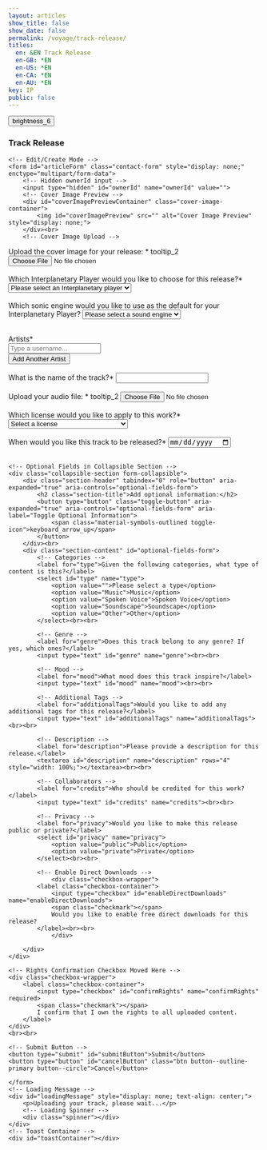 ```yaml
---
layout: articles
show_title: false
show_date: false
permalink: /voyage/track-release/
titles:
  en: &EN Track Release
  en-GB: *EN
  en-US: *EN
  en-CA: *EN
  en-AU: *EN
key: IP
public: false
---
```


<!-- Updated track-release.html -->

<div class="web-container">
    <div class="button-container">
        <div class="back-button-container">
            <a href="/voyage" title="Back to Voyage">
                <button id="backButton" class="btn button--outline-primary button--circle">
                    <span class="material-symbols-outlined">brightness_6</span>
                </button>
            </a>
        </div>
        <div class="edit-button-container">
            <button id="editButton" class="btn button--outline-primary button--circle" title="Edit Track Release" style="display: none;">
                <span class="material-symbols-outlined">edit</span>
            </button>
        </div>
    </div>
    <h3 id="formTitle">Track Release</h3>
    <!-- View Mode -->
    <div id="trackReleaseView" style="display: none;">
        <div id="playerContainer"></div>
        <!-- Details will be populated here in view mode -->
        <div id="coverImageView" class="cover-image-container">
            <img id="coverImageDisplay" src="" alt="Cover Image" style="max-width: 100%; height: auto;" />
        </div>
        <p id="viewTrackName"></p>
        <p id="viewArtists"></p>
        <p id="viewLicence"></p>
        <p id="viewDescription"></p>
        <!-- Additional details can be added here -->
        <p id="viewType"></p>
        <p id="viewGenre"></p>
        <p id="viewMood"></p>
        <p id="viewAdditionalTags"></p>
        <p id="viewCredits"></p>
        <p id="viewPrivacy"></p>
        <p id="viewReleaseDate"></p>
        <p id="viewEnableDirectDownloads"></p>
        <br>        
        <!-- Interplanetary Player Details -->
        <!-- Interplanetary Player (View Mode: Only Name) -->
        <p id="viewPlayerName"><strong>Interplanetary Player Name:</strong> </p>
        <!-- Sound Engine (View Mode: Only Name) -->
        <p id="viewSoundEngineName"><strong>Sound Engine Name:</strong> </p>    </div>
  
    <!-- Edit/Create Mode -->
    <form id="articleForm" class="contact-form" style="display: none;" enctype="multipart/form-data">
        <!-- Hidden ownerId input -->
        <input type="hidden" id="ownerId" name="ownerId" value="">
        <!-- Cover Image Preview -->
        <div id="coverImagePreviewContainer" class="cover-image-container">
            <img id="coverImagePreview" src="" alt="Cover Image Preview" style="display: none;">
        </div><br>
        <!-- Cover Image Upload -->
<label for="uploadCoverImage">
    Upload the cover image for your release: <span class="required" id="coverImageRequired">*</span>
    <span class="tooltip" aria-label="Cover Image Info" tabindex="0" 
          data-tooltip="Best Size: 800x800 pixels, Max: 2MB, JPG or PNG">
        <span class="material-symbols-outlined">tooltip_2</span>
    </span>
</label>
        <input type="file" id="uploadCoverImage" name="coverImage" accept=".jpg, .jpeg, .png"><br><br>
        <!-- Interplanetary Player Selection -->
        <label for="playerId">Which Interplanetary Player would you like to choose for this release?*</label>
        <select id="playerId" name="playerId" required>
            <option value="">Please select an Interplanetary player</option>
        </select><br><br>
        <div id="interplanetaryPlayerView"></div>
        <!-- Sound Engine Selection -->
        <label for="soundEngineId">Which sonic engine would you like to use as the default for your Interplanetary Player?</label>
        <select id="soundEngineId" name="soundEngineId">
            <option value="">Please select a sound engine</option>
        </select><br><br>
        <ul class="soundEngine-list" id="sound-engines-list"></ul>
        <!-- Artists -->
        <label>Artists*</label>
        <div id="artistsContainer">
            <!-- Each artist will be added here -->
            <div class="artistEntry">
                <div class="input-wrapper">
                    <input type="text" class="user-search-input" name="artistUsernames[]" placeholder="Type a username..." autocomplete="off" required>
                    <input type="hidden" class="artistUserId" name="artistUserIds[]" value="">
                    <div class="dropdown"></div>
                </div>
                <!-- Remove button removed from the first artistEntry -->
            </div>
            <button type="button" id="addArtistButton" class="btn button--outline-primary button--small">Add Another Artist</button>
            <br><br>
        </div>
        <!-- Track Name -->
        <label for="trackName">What is the name of the track?*</label>
        <input type="text" id="trackName" name="trackName" required><br><br>
        <!-- Audio File Upload -->
        <label for="uploadAudio">
            Upload your audio file: <span class="required" id="audioFileRequired">*</span>
            <span class="tooltip" aria-label="Audio File Info" tabindex="0" 
                data-tooltip="Accepted formats: WAV, AIFF. If using MP3, up to 256kbps. Max file size: 200MB">
                <span class="material-symbols-outlined">tooltip_2</span>
            </span>
        </label>        
        <input type="file" id="uploadAudio" name="audioFile" accept=".wav, .aif, .aiff, .mp3"><br><br>
        <!-- License Selection -->
        <label for="licence">Which license would you like to apply to this work?*</label>
        <select id="licence" name="licence" required>
            <option value="">Select a license</option>
            <option value="NIBBLE-1.0">Regenerative Music Copy Nibble 1.0</option>
            <option value="CC-BY-SA-4.0">CC BY-SA 4.0</option>
        </select><br><br>
        <!-- Release Date -->
        <label for="releaseDate">When would you like this track to be released?*</label>
        <input type="date" id="releaseDate" name="releaseDate" required><br><br>

    <!-- Optional Fields in Collapsible Section -->
    <div class="collapsible-section form-collapsible">
        <div class="section-header" tabindex="0" role="button" aria-expanded="true" aria-controls="optional-fields-form">
            <h2 class="section-title">Add optional information:</h2>
            <button type="button" class="toggle-button" aria-expanded="true" aria-controls="optional-fields-form" aria-label="Toggle Optional Information">
                <span class="material-symbols-outlined toggle-icon">keyboard_arrow_up</span>
            </button>
        </div><br>
        <div class="section-content" id="optional-fields-form">
            <!-- Categories -->
            <label for="type">Given the following categories, what type of content is this?</label>
            <select id="type" name="type">
                <option value="">Please select a type</option>
                <option value="Music">Music</option>
                <option value="Spoken Voice">Spoken Voice</option>
                <option value="Soundscape">Soundscape</option>
                <option value="Other">Other</option>
            </select><br><br>

            <!-- Genre -->
            <label for="genre">Does this track belong to any genre? If yes, which ones?</label>
            <input type="text" id="genre" name="genre"><br><br>

            <!-- Mood -->
            <label for="mood">What mood does this track inspire?</label>
            <input type="text" id="mood" name="mood"><br><br>

            <!-- Additional Tags -->
            <label for="additionalTags">Would you like to add any additional tags for this release?</label>
            <input type="text" id="additionalTags" name="additionalTags"><br><br>

            <!-- Description -->
            <label for="description">Please provide a description for this release.</label>
            <textarea id="description" name="description" rows="4" style="width: 100%;"></textarea><br><br>

            <!-- Collaborators -->
            <label for="credits">Who should be credited for this work?</label>
            <input type="text" id="credits" name="credits"><br><br>

            <!-- Privacy -->
            <label for="privacy">Would you like to make this release public or private?</label>
            <select id="privacy" name="privacy">
                <option value="public">Public</option>
                <option value="private">Private</option>
            </select><br><br>

            <!-- Enable Direct Downloads -->
                <div class="checkbox-wrapper">
            <label class="checkbox-container">
                <input type="checkbox" id="enableDirectDownloads" name="enableDirectDownloads">
                <span class="checkmark"></span>
                Would you like to enable free direct downloads for this release?
            </label><br><br>
                </div>

        </div>
    </div>

    <!-- Rights Confirmation Checkbox Moved Here -->
    <div class="checkbox-wrapper">
        <label class="checkbox-container">
            <input type="checkbox" id="confirmRights" name="confirmRights" required>
            <span class="checkmark"></span>
            I confirm that I own the rights to all uploaded content.
        </label>
    </div>
    <br><br>

    <!-- Submit Button -->
    <button type="submit" id="submitButton">Submit</button>
    <button type="button" id="cancelButton" class="btn button--outline-primary button--circle">Cancel</button>

    </form>
    <!-- Loading Message -->
    <div id="loadingMessage" style="display: none; text-align: center;">
        <p>Uploading your track, please wait...</p>
        <!-- Loading Spinner -->
        <div class="spinner"></div>
    </div>
    <!-- Toast Container -->
    <div id="toastContainer"></div>
</div>



<!-- JavaScript Code -->

<script>

// Define the API base URL
const API_BASE_URL = 'https://api.plantasia.space/api';

// Define the file category for this form
const FILE_CATEGORY_UPLOAD = 'tracks'; // Must match the category in spacesUtils.js

// Function to initialize collapsible sections (if any)
function initializeFormCollapsibleSection() {
    const collapsibleSections = document.querySelectorAll('.collapsible-section.form-collapsible');

    collapsibleSections.forEach(section => {
        const header = section.querySelector('.section-header');
        const toggleButton = header.querySelector('.toggle-button');
        const content = section.querySelector('.section-content');
        const icon = toggleButton.querySelector('.toggle-icon');

        // Set initial state
        let isExpanded = false;
        content.style.display = 'none';

        // Click event on header and toggle button
        header.addEventListener('click', function (e) {
            e.preventDefault();
            isExpanded = !isExpanded;
            if (isExpanded) {
                content.style.display = 'block';
                icon.textContent = 'keyboard_arrow_up';
            } else {
                content.style.display = 'none';
                icon.textContent = 'keyboard_arrow_down';
            }
        });
    });
}

// Define global variables
let playersData = [];
let soundEngineData = [];
let currentMode = 'create'; // Current mode: 'create', 'edit', 'view'
let trackId = ''; // Will hold the track ID when editing/viewing
let userId = localStorage.getItem('userId'); // Ensure this is set correctly
let isOwner = false; // Indicates if the current user is the owner of the track
let trackData = null; // Holds the current track data
const defaultTrackImageURL = "https://mw-storage.fra1.cdn.digitaloceanspaces.com/default/default-tracks_thumbnail_mid.webp";


// Initialize the form once the DOM is loaded
document.addEventListener('DOMContentLoaded', function() {
    initializeForm();
    initializeFormCollapsibleSection();
});

// Main initialization function
async function initializeForm() {
    const urlParams = new URLSearchParams(window.location.search);
    let initialMode = urlParams.get('mode');
    trackId = urlParams.get('trackId') || '';
    console.log("track " + trackId);
    console.log("mode " + initialMode);

    if (!userId) {
        showToast('User not authenticated.', 'error');
        return;
    }
    document.getElementById('ownerId').value = userId;

    // Fetch necessary data for dropdowns and components
    await Promise.all([fetchPlayersData(userId), fetchSoundEnginesData(userId)]);
    attachEventListeners();

    if (initialMode === 'edit' && trackId) {
        currentMode = 'edit';
        await loadTrackDetails(trackId);

        if (!trackData) {
            showToast('Retrying load...', 'error');
            setTimeout(() => loadTrackDetails(trackId), 500);
        }
    } else if (trackId) {
        currentMode = 'view';
        await loadTrackDetails(trackId);

        if (!trackData) {
            showToast('Retrying load...', 'error');
            setTimeout(() => loadTrackDetails(trackId), 500);
        }
    } else {
        currentMode = 'create';
        clearFormFields();
                // Load default image in create mode
        const coverImagePreview = document.getElementById('coverImagePreview');
        if (coverImagePreview) {
            coverImagePreview.src = defaultTrackImageURL;
            setTimeout(() => {
                coverImagePreview.style.display = 'block';
            }, 100); // Small delay to ensure load
        } else {
            console.error("coverImagePreview element not found.");
        }

    }

    setFormMode(currentMode);
    history.replaceState({ mode: currentMode, trackId }, '', window.location.href);
}

// Function to attach all necessary event listeners
function attachEventListeners() {
    document.getElementById('soundEngineId').addEventListener('change', updateSoundEngineDetails);
    document.getElementById('playerId').addEventListener('change', updatePlayerDetails);
    document.getElementById('articleForm').addEventListener('submit', handleFormSubmit);
    document.getElementById('uploadCoverImage').addEventListener('change', handleImagePreview);
    document.getElementById('addArtistButton').addEventListener('click', addArtistField);
    document.getElementById('artistsContainer').addEventListener('click', handleRemoveArtist);
    // Removed individual toggleOptionalFields event listener
    // document.querySelector('.toggle-button').addEventListener('click', toggleOptionalFields);

    const cancelButton = document.getElementById('cancelButton');
    if (cancelButton) {
        cancelButton.addEventListener('click', function () {
            setFormMode("view");
            console.log("Canceling form editing/creation.");
        });
    }

    // Event Listener for Edit Button
    const editButtonElement = document.getElementById('editButton');
    if (editButtonElement) {
        editButtonElement.addEventListener('click', function (event) {
            event.preventDefault(); // Prevent default button behavior
            toggleEditMode(); // Toggle between view and edit modes
        });
    }

    // Handle Browser Navigation (Back/Forward)
    window.addEventListener('popstate', (event) => {
        if (event.state) {
            setFormMode(event.state.mode);
        } else {
            // Default to view mode if no state is available
            setFormMode('view');
        }
    });

    // **Add File Size Checks Here**
    // Define maximum file sizes
    const MAX_AUDIO_FILE_SIZE = 200 * 1024 * 1024; // 200MB
    const MAX_COVER_IMAGE_SIZE = 5 * 1024 * 1024; // 5MB

    // Audio File Size Check
    const uploadAudioInput = document.getElementById('uploadAudio');
    uploadAudioInput.addEventListener('change', (event) => {
        const file = event.target.files[0];
        if (file && file.size > MAX_AUDIO_FILE_SIZE) {
            showToast('The audio file is too large. Maximum allowed size is 200MB.', 'error');
            // Clear the file input
            uploadAudioInput.value = '';
        }
    });

    // Cover Image Size Check
    const uploadCoverImageInput = document.getElementById('uploadCoverImage');
    uploadCoverImageInput.addEventListener('change', (event) => {
        const file = event.target.files[0];
        if (file && file.size > MAX_COVER_IMAGE_SIZE) {
            showToast('The cover image is too large. Maximum allowed size is 2MB.', 'error');
            // Clear the file input
            uploadCoverImageInput.value = '';
        }
    });
}

/**
    * Fetch Players Data and Populate Dropdown
    */
function fetchPlayersData(userId) {
    return fetch(`${API_BASE_URL}/interplanetaryplayers/get-available-interplanetary-players/${userId}`)
        .then(response => {
            if (!response.ok) {
                throw new Error(`Server returned ${response.status} error`);
            }
            return response.json();
        })
        .then(data => {
            if (data.success) {
                playersData = data.interplanetaryPlayers;
                console.log("fetchPlayersData", playersData);
                populatePlayerDropdown(playersData);
            } else {
                showToast('Error loading player data.', 'error');
                console.error('Error fetching players:', data.message);
            }
        })
        .catch(error => {
            showToast('Error loading player data.', 'error');
            console.error('Error fetching players:', error);
        });
}

/**
    * Populate Player Dropdown with Owned and Public Players
    */
function populatePlayerDropdown(players) {
    const selectElement = document.getElementById('playerId');
    selectElement.innerHTML = '<option value="">Please select an Interplanetary player</option>';
    
    if (!players || players.length === 0) {
        selectElement.innerHTML += '<option value="" disabled>No players available</option>';
        return;
    }

    // Create optgroups for Owned and Public
    const ownedGroup = document.createElement('optgroup');
    ownedGroup.label = 'Owned Players';
    const publicGroup = document.createElement('optgroup');
    publicGroup.label = 'Public Players';

    players.forEach(({ player, canEdit }) => {
        const option = document.createElement('option');
        option.value = player._id; // Use player._id as the value
        option.textContent = `💡 ${player.artName} 🔭 ${player.sciName} (${canEdit ? 'Owned' : 'Public'})`;
        
        // Categorize based on ownership
        if (canEdit) {
            ownedGroup.appendChild(option);
        } else {
            publicGroup.appendChild(option);
        }
    });

    // Append optgroups to the select element
    if (ownedGroup.children.length > 0) {
        selectElement.appendChild(ownedGroup);
    }
    if (publicGroup.children.length > 0) {
        selectElement.appendChild(publicGroup);
    }
}

/**
    * Fetch Sound Engines Data and Populate Dropdown
    */
function fetchSoundEnginesData(userId) {
    return fetch(`${API_BASE_URL}/soundEngines/getAvailableSoundEngines/${userId}`)
        .then(response => response.json())
        .then(data => {
            if (data.success) {
                soundEngineData = data.soundEngines; // Store data globally
                console.log("fetchSoundEnginesData", soundEngineData);
                populateSoundEngineDropdown(soundEngineData);
            } else {
                showToast('Error loading sound engines.', 'error');
                console.error('Error fetching sound engines:', data.message);
            }
        })
        .catch(error => {
            showToast('Error loading sound engines.', 'error');
            console.error('Error fetching sound engines:', error);
        });
}

/**
    * Populate Sound Engine Dropdown with Owned and Public Sound Engines
    */
function populateSoundEngineDropdown(soundEngines) {
    const selectElement = document.getElementById('soundEngineId');
    selectElement.innerHTML = '<option value="">Please select a sound engine</option>';
    if (!soundEngines || soundEngines.length === 0) {
        selectElement.innerHTML += '<option value="" disabled>No sound engines available</option>';
        return;
    }
    // Create optgroups for Owned and Public
    const ownedGroup = document.createElement('optgroup');
    ownedGroup.label = 'Owned Sound Engines';
    const publicGroup = document.createElement('optgroup');
    publicGroup.label = 'Public Sound Engines';
    soundEngines.forEach(engine => {
        const option = document.createElement('option');
        option.value = engine._id; // Ensure _id exists
        option.textContent = `🎛️ ${engine.soundEngineName} 👤 ${engine.developerUsername} ${engine.isPublic ? "🌍 Public" : "🔐 Exclusive"}`;
    
        if (engine.isPublic) {
            publicGroup.appendChild(option);
        } else {
            ownedGroup.appendChild(option);
        }
    });
    
    // Append optgroups to the select element
    if (ownedGroup.children.length > 0) {
        selectElement.appendChild(ownedGroup);
    }
    
    if (publicGroup.children.length > 0) {
        selectElement.appendChild(publicGroup);
    }
}

/**
    * Update Sound Engine Details
    */
function updateSoundEngineDetails() {
    const selectedEngineId = document.getElementById('soundEngineId').value;
    console.log('Selected Engine ID:', selectedEngineId);
    console.log('Sound Engine Data:', soundEngineData);
    
    const soundEngine = soundEngineData.find(engine => engine._id === selectedEngineId);
    
    const soundEngineListElement = document.getElementById('sound-engines-list');
    soundEngineListElement.innerHTML = ''; // Clear previous details
    
    if (soundEngine) {
        const imageUrl = soundEngine.soundEngineImage
            ? `https://api.plantasia.space${soundEngine.soundEngineImage}`
            : 'https://api.plantasia.space/uploads/default/default-soundEngine.jpg';
    
        const engineElement = document.createElement('li');
        engineElement.classList.add('soundEngine-list-item');
        engineElement.innerHTML = `
            <div class="soundEngine-profile-pic">
                        <div class="hexagon-frame">

                <img src="${imageUrl}" alt="${soundEngine.soundEngineName}" />
            </div>
            </div>
            <div class="soundEngine-details">
                <div class="soundEngine-name"><strong>Name:</strong> ${soundEngine.soundEngineName}</div>
                <div class="soundEngine-developer"><strong>Developer:</strong> ${soundEngine.developerUsername}</div>
                <div class="soundEngine-availability"><strong>Availability:</strong> ${soundEngine.isPublic ? '🌍 Shared' : '🔐 Exclusive'}</div>
                <div class="soundEngine-params">
                    <strong>X Parameter:</strong> ${soundEngine.xParam.label}
                    (Min: ${soundEngine.xParam.min}, Max: ${soundEngine.xParam.max}, Init: ${soundEngine.xParam.initValue})<br>
                    <strong>Y Parameter:</strong> ${soundEngine.yParam.label}
                    (Min: ${soundEngine.yParam.min}, Max: ${soundEngine.yParam.max}, Init: ${soundEngine.yParam.initValue})<br>
                    <strong>Z Parameter:</strong> ${soundEngine.zParam.label}
                    (Min: ${soundEngine.zParam.min}, Max: ${soundEngine.zParam.max}, Init: ${soundEngine.zParam.initValue})
                    <div class="soundEngine-credits"><strong>Credits:</strong> ${soundEngine.credits}</div>
                </div>
            </div>
        `;
    
        soundEngineListElement.appendChild(engineElement);
    } else {
        soundEngineListElement.innerHTML = '<li>Please select a sound engine to view its details.</li>';
    }
}

/**
    * Update Player Details
    */
function updatePlayerDetails() {
    const selectedPlayerId = document.getElementById('playerId').value;
    console.log('Selected Player ID:', selectedPlayerId);
    console.log('Players Data:', playersData);

    const interplanetaryPlayerView = document.getElementById('interplanetaryPlayerView');
    const modelPreviewFormIframe = document.getElementById('modelPreviewFormIframe');

    // Clear the interplanetaryPlayerView content
    interplanetaryPlayerView.innerHTML = ''; 

    if (!selectedPlayerId) {
        // No player selected
        interplanetaryPlayerView.innerHTML = '<p>Please select an Interplanetary Player to view its details.</p>';
        modelPreviewFormIframe.src = '';
        modelPreviewFormIframe.style.display = 'none';
        return;
    }

    // Find the selected player in the data
    const selectedPlayer = playersData.find(p => p.player._id === selectedPlayerId);

    if (!selectedPlayer) {
        console.error('Selected player not found in playersData.');
        showToast('Selected player details could not be loaded.', 'error');
        interplanetaryPlayerView.innerHTML = '<p>Error: Player details could not be loaded.</p>';
        modelPreviewFormIframe.src = '';
        modelPreviewFormIframe.style.display = 'none';
        return;
    }

    // Destructure the selected player object
    const { player, ownerDetails, artistDetails, canEdit } = selectedPlayer;

    // Check if GLB URL exists and populate the iframe for the GLB model viewer
    if (player.glbURL) {
        // Define the base URL for the viewer
        const viewerBaseUrl = 'https://preview.maar.world/?model=';

        // Encode the GLB URL for use in the viewer query parameter
        const encodedGlbUrl = encodeURIComponent(player.glbURL);

        // Construct the full viewer URL
        const viewerUrl = `${viewerBaseUrl}${encodedGlbUrl}`;
        console.log('Viewer URL:', viewerUrl);

        // Update the iframe source and make it visible
       // modelPreviewFormIframe.src = viewerUrl;
       // modelPreviewFormIframe.style.display = 'block';
    } else {
        // Hide the iframe if no GLB model is available
        console.warn('No GLB URL available for the selected player.');
        modelPreviewFormIframe.src = '';
        modelPreviewFormIframe.style.display = 'none';
    }

// Dynamically populate the edit mode view with the player's details
const playerDetailsHtml = `
    <div class="player-details">
        <!-- Iframe for GLB Model Viewer -->
        <div id="modelPreviewFormContainer" class="iframe-3d-model-container">
            <iframe 
                id="modelPreviewFormIframe"
                class="iframe-3d-model" 
                width="100%" 
                height="400px" 
                style="background: transparent; border: none; display: ${player.glbURL ? 'block' : 'none'};" 
                src="${player.glbURL ? `https://preview.maar.world/?model=${encodeURIComponent(player.glbURL)}` : ''}">
            </iframe>
        </div>

        <!-- Player Details -->
        <div class="player-name"><strong>Name:</strong> ${player.artName || 'N/A'}</div>
        <div class="player-owner"><strong>Owner:</strong> ${ownerDetails.displayName || 'Unknown'}</div>
        <div class="player-artist"><strong>3D Artist:</strong> ${artistDetails.displayName || 'Unknown'}</div>
        <div class="player-availability"><strong>Availability:</strong> ${player.isPublic ? '🌍 Public' : '🔐 Exclusive'}</div>
    </div>
`;

interplanetaryPlayerView.innerHTML = playerDetailsHtml;

    // Populate edit mode fields with the player's data
    document.getElementById('trackName').value = player.artName || '';
    document.getElementById('description').value = player.description || '';
    document.getElementById('releaseDate').value = player.releaseDate || '';
    document.getElementById('privacy').value = player.isPublic ? 'public' : 'private';
    document.getElementById('licence').value = player.licence || '';

    // Update artists
/*     const artistsContainer = document.getElementById('artistsContainer');
    artistsContainer.innerHTML = ''; // Clear previous artists
    if (artistDetails && artistDetails.username) {
        const artistEntry = `
            <div class="artistEntry">
                <input type="text" class="user-search-input" name="artistUsernames[]" value="${artistDetails.username}" required>
                <input type="hidden" class="artistUserId" name="artistUserIds[]" value="${artistDetails.userId}">
            </div>`;
        artistsContainer.innerHTML += artistEntry;
    }
 */
    // Update sound engine selection
    document.getElementById('soundEngineId').value = player.soundEngineId || '';
}

/**
    * Clear Form Fields (Create Mode)
    */
function clearFormFields() {
    document.getElementById('playerId').value = '';
    document.getElementById('soundEngineId').value = '';
    document.getElementById('trackName').value = '';
    document.getElementById('licence').value = '';
    document.getElementById('type').value = '';
    document.getElementById('genre').value = '';
    document.getElementById('mood').value = '';
    document.getElementById('additionalTags').value = '';
    document.getElementById('description').value = '';
    document.getElementById('credits').value = '';
    document.getElementById('privacy').value = 'public';
    document.getElementById('releaseDate').value = '';
    document.getElementById('enableDirectDownloads').checked = false;
    document.getElementById('confirmRights').checked = false;
    document.getElementById('uploadCoverImage').value = '';
    document.getElementById('uploadAudio').value = '';
    document.getElementById('coverImagePreview').style.display = 'none';
    // Clear artist fields
    const artistsContainer = document.getElementById('artistsContainer');
    artistsContainer.innerHTML = `
        <div class="artistEntry">
            <div class="input-wrapper">
                <input type="text" class="user-search-input" name="artistUsernames[]" placeholder="Type a username..." autocomplete="off" required>
                <input type="hidden" class="artistUserId" name="artistUserIds[]" value="">
                <div class="dropdown"></div>
            </div>
            <!-- Remove button removed from the first artistEntry -->
        </div>
        <button type="button" id="addArtistButton" class="btn button--outline-primary button--small">Add Another Artist</button>
        <br><br>
    `;
    // Reattach event listener for addArtistButton
    document.getElementById('addArtistButton').addEventListener('click', addArtistField);
    // Initialize search on the new input field
    if (typeof initializeSearchUsers === 'function') {
        initializeSearchUsers();
        console.log('Initialized search on the initial input field after clearing form.');
    } else {
        console.error('initializeSearchUsers function is not defined.');
    }
}

/**
    * Set the Current Mode (View, Edit, Create)
    */
function setFormMode(newMode) {
    currentMode = newMode;
    const isViewMode = currentMode === 'view';
    const isEditMode = currentMode === 'edit';
    const isCreateMode = currentMode === 'create';
    
    // Toggle visibility of form and view sections
    const articleForm = document.getElementById('articleForm');
    const trackReleaseView = document.getElementById('trackReleaseView');
    const editButton = document.getElementById('editButton');

    if (isViewMode) {
        trackReleaseView.style.display = 'block';
        articleForm.style.display = 'none';
    
        // Set Edit Button to show 'Edit' icon and title
        if (editButton) {
            editButton.innerHTML = `<span class="material-symbols-outlined">edit</span>`;
            editButton.title = 'Edit Track Release';
            editButton.style.display = isOwner ? 'block' : 'none';
        }
    
        // Set form title
        const formTitle = document.getElementById('formTitle');
        if (formTitle) {
            formTitle.textContent = 'Track Release Details';
        }
    } else if (isEditMode) {
        trackReleaseView.style.display = 'none';
        articleForm.style.display = 'block';
    
        // Set Edit Button to show 'View' icon and title
        if (editButton) {
            editButton.innerHTML = `<span class="material-symbols-outlined">visibility</span>`;
            editButton.title = 'View Track Release';
            editButton.style.display = 'block';
        }
    
        // Set form title
        const formTitle = document.getElementById('formTitle');
        if (formTitle) {
            formTitle.textContent = 'Edit Track Release';
        }
    
        // Load the track details again if in edit mode
        if (trackId) {
            loadTrackDetails(trackId);
        }
    } else if (isCreateMode) {
        trackReleaseView.style.display = 'none';
        articleForm.style.display = 'block';
    
        // Hide Edit Button in Create Mode
        if (editButton) {
            editButton.style.display = 'none';
        }
    
        // Set form title
        const formTitle = document.getElementById('formTitle');
        if (formTitle) {
            formTitle.textContent = 'Create a New Track Release';
        }
    
        // Clear the form fields if in create mode
        clearFormFields();
    
        // Initially disable the submit button until required fields are filled
        const submitButton = document.getElementById('submitButton');
        if (submitButton) {
            submitButton.disabled = false;
            submitButton.textContent = 'Submit'; // Ensure the button text is correct
        }
    }
}

/**
    * Toggle Between Edit and View Modes
    */
function toggleEditMode() {
    if (currentMode === 'view') {
        if (trackData) { // Ensure trackData is loaded
            updateURL('edit', trackId);
            setFormMode('edit');
        } else {
            showToast('Track data is still loading. Please wait...', 'error');
            console.warn('Attempted to switch to edit mode before trackData was loaded.');
        }
    } else if (currentMode === 'edit') {
        setFormMode('view');
        updateURL('view', trackId);
        loadTrackDetails(trackId); // Reload data to discard changes
    }
}

/**
    * Update the URL Without Reloading the Page
    */
function updateURL(mode, trackId) {
    const newURL = `/voyage/track-release?mode=${mode}&trackId=${trackId}`;
    if (history.pushState) {
        history.pushState({ mode, trackId }, '', newURL);
    } else {
        // Fallback for older browsers
        window.location.href = newURL;
    }
}

/**
 * Show a message indicating that the track is being processed.
 */
function showProcessingMessage() {
    const trackReleaseView = document.getElementById('trackReleaseView');
    if (trackReleaseView) {
        trackReleaseView.innerHTML = `
            <p>Your track is being processed. Please check back later.</p>
        `;
        trackReleaseView.style.display = 'block';
    }
    // Hide the form and any other elements as needed
    const articleForm = document.getElementById('articleForm');
    if (articleForm) {
        articleForm.style.display = 'none';
    }
}
/**
 * Poll the server to check if the track is now complete.
 */
function pollTrackStatus(trackId) {
    const intervalId = setInterval(async () => {
        try {
            const response = await fetch(`${API_BASE_URL}/tracks/${trackId}`);
            if (response.ok) {
                const data = await response.json();
                if (data.success && data.track.isComplete) {
                    clearInterval(intervalId);
                    trackData = data.track;
                    populateViewMode(trackData);
                    setFormMode('view');
                    showToast('Your track is now available!', 'success');
                }
            }
        } catch (error) {
            console.error('Error polling track status:', error);
        }
    }, 10000); // Poll every 10 seconds
}

/**
    * Load Track Details from Backend
    */
async function loadTrackDetails(trackId) {
    try {
        const response = await fetch(`${API_BASE_URL}/tracks/${trackId}`);
        const data = await response.json();

        if (response.status === 200 && data.success) {
            trackData = data.track;
            isOwner = trackData.ownerId === userId;
            console.log('Is user the owner?', isOwner);
            console.log('Received Data', trackData);
            populateEditMode(trackData);
            populateViewMode(trackData);
        } else if (response.status === 202) {
            showProcessingMessage();
            pollTrackStatus(trackId);
        } else if (response.status === 404) {
            showToast('Track not found.', 'error');
        } else {
            showToast(data.message || 'Error loading track details.', 'error');
            console.error('Error fetching track details:', data.message);
        }
    } catch (error) {
        showToast('Error loading track details.', 'error');
        console.error('Error fetching track details:', error);
    }
}


function showProcessingMessage() {
    const trackReleaseView = document.getElementById('trackReleaseView');
    trackReleaseView.innerHTML = `
        <p>Your track is being processed. Please check back later.</p>
    `;
    trackReleaseView.style.display = 'block';
    document.getElementById('articleForm').style.display = 'none';
}
    


/**
    * Populate Edit Mode with Track Data
    */
function populateEditMode(trackData) {
    if (currentMode === 'edit') {
        document.getElementById('playerId').value = trackData.playerId ? trackData.playerId._id : '';
        document.getElementById('soundEngineId').value = trackData.soundEngineId ? trackData.soundEngineId._id : '';
        document.getElementById('trackName').value = trackData.trackName || '';
        document.getElementById('licence').value = trackData.licence || '';
        document.getElementById('type').value = trackData.type || '';
        document.getElementById('genre').value = trackData.genre || '';
        document.getElementById('mood').value = trackData.mood || '';
        document.getElementById('additionalTags').value = trackData.additionalTags || '';
        document.getElementById('description').value = trackData.description || '';
        document.getElementById('credits').value = trackData.credits || '';
        document.getElementById('privacy').value = trackData.privacy || 'public';
        document.getElementById('releaseDate').value = trackData.releaseDate ? trackData.releaseDate.split('T')[0] : '';
        document.getElementById('enableDirectDownloads').checked = trackData.enableDirectDownloads || false;
        document.getElementById('confirmRights').checked = trackData.confirmRights || false;

        // Display existing cover image
        const coverImagePreview = document.getElementById('coverImagePreview');
        if (trackData.coverImageURL) {
            console.log('Setting cover image source to:', trackData.coverImageURL); // Debugging
            coverImagePreview.src = trackData.coverImageURL; // Make sure to use coverImageURL
            coverImagePreview.style.display = 'block'; // Ensure it's displayed
        } else {
            console.log('No cover image available.'); // Debugging
            coverImagePreview.style.display = 'none';
        }

        // Populate artists (assuming artists is an array of user IDs)
        const artistsContainer = document.getElementById('artistsContainer');
        artistsContainer.innerHTML = ''; // Clear existing artists
        trackData.artists.forEach((artist, index) => {
            const artistEntry = document.createElement('div');
            artistEntry.className = 'artistEntry';
artistEntry.innerHTML = `
    <div class="input-wrapper">
        <input type="text" class="user-search-input" name="artistUsernames[]" placeholder="Type a username..." autocomplete="off" required value="${artist.username}">
        <input type="hidden" class="artistUserId" name="artistUserIds[]" value="${artist.userId}">
        <div class="dropdown"></div>
    </div>
    ${index > 0 ? '<button type="button" class="removeArtistButton btn button--outline-secondary button--small">Remove</button>' : ''}
`;
            artistsContainer.appendChild(artistEntry);
        });

        // Add a button to add more artists
        const addButton = document.createElement('button');
        addButton.type = 'button';
        addButton.id = 'addArtistButton';
        addButton.textContent = 'Add Another Artist';
        addButton.classList.add('btn', 'button--outline-primary', 'button--small'); // Add your button classes
        artistsContainer.appendChild(addButton);
        addButton.addEventListener('click', addArtistField);

        // Initialize search on artist input fields
        if (typeof initializeSearchUsers === 'function') {
            initializeSearchUsers();
        }
    }
}

/**
    * Populate View Mode with Track Data
    */
/**
    * Populate View Mode with Track Data
    */
function populateViewMode(trackData) {
    if (currentMode === 'view') {
        const coverImageDisplay = document.getElementById('coverImageDisplay');
        // Use a small thumbnail if available; otherwise, fallback
        if (trackData.coverImageSmallURL) {
            coverImageDisplay.src = trackData.coverImageSmallURL;
            coverImageDisplay.style.display = 'block';
        } else if (trackData.coverImageURL) {
            coverImageDisplay.src = trackData.coverImageURL;
            coverImageDisplay.style.display = 'block';
        } else {
            coverImageDisplay.style.display = 'none';
        }
        

// Remove previous content from the container
const playerContainer = document.getElementById('playerContainer');
playerContainer.innerHTML = '';

// Check that trackData and its _id are valid (and not "null")
if (trackData && trackData._id && trackData._id !== "null" && trackData._id !== null && trackData._id !== "") {
    const iframe = document.createElement('iframe');
    iframe.className = 'embedded-player';
    iframe.src = `https://player.plantasia.space/?trackId=${trackData._id}`;
    // The style is handled by the CSS class; no inline height/width needed
    playerContainer.appendChild(iframe);
} else {
    // Fallback if no valid track ID is available
    playerContainer.innerHTML = '<p>No player available.</p>';
}

        // Display other track details...
        document.getElementById('viewTrackName').innerHTML = `<strong>Track Name:</strong> ${trackData.trackName || 'N/A'}`;
        const artistNames = trackData.artists.map(artist => artist.username).join(', ');
        document.getElementById('viewArtists').innerHTML = `<strong>Artists:</strong> ${artistNames || 'N/A'}`;
        document.getElementById('viewLicence').innerHTML = `<strong>License:</strong> ${trackData.licence || 'N/A'}`;
        document.getElementById('viewDescription').innerHTML = `<strong>Description:</strong> ${trackData.description || 'N/A'}`;
        document.getElementById('viewType').innerHTML = `<strong>Type:</strong> ${trackData.type || 'N/A'}`;
        document.getElementById('viewGenre').innerHTML = `<strong>Genre:</strong> ${trackData.genre || 'N/A'}`;
        document.getElementById('viewMood').innerHTML = `<strong>Mood:</strong> ${trackData.mood || 'N/A'}`;
        document.getElementById('viewAdditionalTags').innerHTML = `<strong>Additional Tags:</strong> ${trackData.additionalTags || 'N/A'}`;
        document.getElementById('viewCredits').innerHTML = `<strong>Credits:</strong> ${trackData.credits || 'N/A'}`;
        document.getElementById('viewPrivacy').innerHTML = `<strong>Privacy:</strong> ${trackData.privacy || 'N/A'}`;
        document.getElementById('viewReleaseDate').innerHTML = `<strong>Release Date:</strong> ${trackData.releaseDate ? new Date(trackData.releaseDate).toLocaleDateString() : 'N/A'}`;
        document.getElementById('viewEnableDirectDownloads').innerHTML = `<strong>Direct Downloads Enabled:</strong> ${trackData.enableDirectDownloads ? 'Yes' : 'No'}`;
    }
    // Populate Interplanetary Player Details
    populateInterplanetaryPlayerDetails(trackData.playerId);
    console.log("trackData.interplanetaryPlayer",trackData);
    // Populate Sound Engine Details
    populateSoundEngineDetails(trackData.soundEngineId);
}


function populateInterplanetaryPlayerDetails(interplanetaryPlayer) {
  const viewPlayerName = document.getElementById('viewPlayerName');
  if (interplanetaryPlayer) {
    viewPlayerName.innerHTML = `<strong>Interplanetary Player Name:</strong> ${interplanetaryPlayer.artName || 'N/A'}`;
  } else {
    viewPlayerName.innerHTML = `<strong>Interplanetary Player Name:</strong> N/A`;
  }
}

/**
 * Populate Sound Engine Details in View Mode
 */
function populateSoundEngineDetails(soundEngineId) {
  // Look up the full object using the sound engine ID
  const soundEngine = soundEngineData.find(engine => engine._id === (soundEngineId && soundEngineId._id ? soundEngineId._id : soundEngineId));
  const viewSoundEngineName = document.getElementById('viewSoundEngineName');
  if (soundEngine) {
      viewSoundEngineName.innerHTML = `<strong>Sound Engine Name:</strong> ${soundEngine.soundEngineName || 'N/A'}`;
  } else {
      viewSoundEngineName.innerHTML = `<strong>Sound Engine Name:</strong> N/A`;
  }
}
/**
    * Handle Form Submission
    */
/**
 * Handle Form Submission
 */
/**
 * Handle Form Submission
 */
function handleFormSubmit(event) {
    event.preventDefault();
    console.log('Form submit handler triggered');
    
    // Collect form data
    const audioFile = document.getElementById('uploadAudio').files[0];
    const isUploadingNewAudio = !!audioFile;

    const trackDataToSend = {
        ownerId: document.getElementById('ownerId').value,
        playerId: document.getElementById('playerId').value,
        soundEngineId: document.getElementById('soundEngineId').value,
        artists: collectArtistUserIds(),
        trackName: document.getElementById('trackName').value,
        licence: document.getElementById('licence').value,
        releaseDate: document.getElementById('releaseDate').value,
        type: document.getElementById('type').value,
        genre: document.getElementById('genre').value,
        mood: document.getElementById('mood').value,
        additionalTags: document.getElementById('additionalTags').value,
        description: document.getElementById('description').value,
        credits: document.getElementById('credits').value,
        privacy: document.getElementById('privacy').value,
        enableDirectDownloads: document.getElementById('enableDirectDownloads').checked,
        confirmRights: document.getElementById('confirmRights').checked,
    };
            console.log('Collected Artist IDs:', trackDataToSend.artists);

    // Conditionally add audioFileName and audioFileType if a new audio file is being uploaded
    if (isUploadingNewAudio) {
        trackDataToSend.audioFileName = audioFile.name;
        trackDataToSend.audioFileType = audioFile.type || getMimeTypeFromFileName(audioFile.name);
    }
    
    // Log the collected trackData for debugging
    console.log('Submitting trackData:', trackDataToSend);
    
    // Validation: Ensure required fields are filled
    const requiredFields = ['playerId', 'trackName', 'licence', 'releaseDate'];
    
    // Add audioFileName and audioFileType to required fields only if uploading a new audio file
    if (isUploadingNewAudio) {
        requiredFields.push('audioFileName', 'audioFileType');
    }
    
    for (let field of requiredFields) {
        if (!trackDataToSend[field]) {
            showToast(`Please fill out the ${field} field.`, 'error');
            return;
        }
    }
    
    if (trackDataToSend.artists.length === 0) {
        showToast('Please add at least one artist.', 'error');
        return;
    }
    if (!trackDataToSend.confirmRights) {
        showToast('You must confirm that you own the rights to all uploaded content.', 'error');
        return;
    }
    // Add more validations as necessary
    
    // Proceed with form submission
    // Disable form elements and show loading message
    const formElements = document.querySelectorAll('#articleForm input, #articleForm select, #articleForm button, #articleForm textarea');
    const submitButton = document.querySelector('#articleForm button[type="submit"]');
    formElements.forEach(element => element.disabled = true);
    submitButton.textContent = 'Submitting...';
    document.getElementById('loadingMessage').style.display = 'block';
    console.log(trackDataToSend);
    
    const method = currentMode === 'edit' ? 'PATCH' : 'POST';
    const url = method === 'PATCH'
        ? `${API_BASE_URL}/tracks/${trackId}`
        : `${API_BASE_URL}/tracks`; // Correct endpoint for creation
    
    console.log('Submitting trackData:', trackDataToSend);

    fetch(url, {
        method: method,
        headers: {
            'Content-Type': 'application/json',
        },
        body: JSON.stringify(trackDataToSend)
    })
    .then(response => {
        if (!response.ok) {
            // Attempt to parse error message from response
            return response.json().then(errData => {
                throw new Error(errData.error || 'Server returned an error');
            }).catch(() => {
                // If response is not JSON, throw generic error
                throw new Error('Server returned an error');
            });
        }
        return response.json();
    })
    .then(data => {
        if (data.trackId) {
            const hasFiles = isUploadingNewAudio || document.getElementById('uploadCoverImage').files.length > 0;
            if (hasFiles) {
                uploadFilesAndFinalize(data.trackId); // Use the new function
            } else {
                showToast('Track released successfully!', 'success');
                window.location.href = `/voyage/track-release?mode=view&trackId=${data.trackId}`;
            }
        } else {
            showToast('Failed to submit track data, please try again.', 'error');
            resetForm();
        }
    })
    .catch(error => {
        console.error('Upload Failed:', error);
        let errorMessage = 'Failed to submit track data. Please try again.';
        if (error.message.includes('LIMIT_FILE_SIZE')) {
            errorMessage = 'The uploaded file is too large. Please choose a smaller file.';
        } else if (error.message.includes('Failed to fetch')) {
            errorMessage = 'Network error: Unable to reach the server. Please try again.';
        } else if (error.message) {
            errorMessage = `Error: ${error.message}`;
        }
        showToast(errorMessage, 'error');
        resetForm();
    });
}

/**
 * Upload Files After Metadata Submission
 * @param {string} trackId - The ID of the track.
 */
async function uploadFilesAndFinalize(trackId) {
    const audioFile = document.getElementById('uploadAudio').files[0];
    const coverImage = document.getElementById('uploadCoverImage').files[0];
    
    const uploadPromises = [];
    const fileKeys = {};

    /**
     * Upload a single file using a presigned URL
     * @param {string} presignedUrl - The presigned URL to upload the file.
     * @param {File} file - The file to be uploaded.
     * @returns {Promise<string>} - Resolves to the file key if upload is successful.
     */
    async function uploadFile(presignedUrl, file) {
        const response = await fetch(presignedUrl, {
            method: 'PUT',
            headers: {
                'Content-Type': file.type,
            },
            body: file,
        });

        if (!response.ok) {
            throw new Error('File upload failed.');
        }

        // Extract the key from the presigned URL
        const url = new URL(presignedUrl);
        const key = decodeURIComponent(url.pathname.substring(1)); // Remove leading '/'
        return key;
    }

    /**
     * Generate presigned URL and upload the file
     * @param {File} file - The file to upload.
     * @param {string} fieldName - The field name (e.g., 'audioFile', 'coverImage').
     * @returns {Promise<void>}
     */
    const generateUploadAndUpload = async (file, fieldName) => {
        try {
            // Prepare options with identifier
            const options = { identifier: trackId };

            // Request presigned URL from the server
            const presignedUrlResponse = await fetch(`${API_BASE_URL}/spaces/generate-presigned-url`, {
                method: 'POST',
                headers: { 
                    'Content-Type': 'application/json'
                },
                body: JSON.stringify({ 
                    category: FILE_CATEGORY_UPLOAD,
                    options: options,
                    fileName: file.name, 
                    fileType: file.type || getMimeTypeFromFileName(file.name) // Use fallback
                })
            });
            const presignedUrlData = await presignedUrlResponse.json();

            if (!presignedUrlData.success) {
                throw new Error(`Failed to get presigned URL for ${fieldName}: ${presignedUrlData.message}`);
            }

            const { url, key } = presignedUrlData;

            // Upload the file using the presigned URL
            const uploadedKey = await uploadFile(url, file);

            // Store the key for finalization
            fileKeys[fieldName] = uploadedKey;

        } catch (error) {
            console.error(`Error uploading ${fieldName}:`, error);
            throw error;
        }
    };

    // Prepare upload promises
    if (audioFile) {
        // Store the audio file type for finalization
        fileKeys.audioFileType = audioFile.type || getMimeTypeFromFileName(audioFile.name);
        console.log('Audio File Type:', fileKeys.audioFileType);

        uploadPromises.push(generateUploadAndUpload(audioFile, 'audioFileKey'));
    }

    if (coverImage) {
        uploadPromises.push(generateUploadAndUpload(coverImage, 'coverImageKey'));
    }

    try {
        // Execute all uploads concurrently
        await Promise.all(uploadPromises);
        console.log('All files uploaded successfully:', fileKeys);

        // Finalize the track by sending file keys to the server
        const finalizeResponse = await fetch(`${API_BASE_URL}/tracks/finalize`, {
            method: 'POST',
            headers: { 
                'Content-Type': 'application/json'
            },
            body: JSON.stringify({ 
                trackId,
                coverImageKey: fileKeys.coverImageKey || null,
                audioFileKey: fileKeys.audioFileKey || null,
                audioFileType: fileKeys.audioFileType || null,
            })
        });

        const finalizeData = await finalizeResponse.json();

        if (!finalizeData.success) {
            throw new Error(`Failed to finalize track: ${finalizeData.error}`);
        }

        // Success
        showToast('Track released successfully!', 'success');
        document.getElementById('articleForm').reset();
        const coverImagePreview = document.getElementById('coverImagePreview');
        if (coverImagePreview) {
            coverImagePreview.style.display = 'none';
        } else {
            console.warn('coverImagePreview element not found.');
        }
        localStorage.removeItem('trackReleaseFormData');  // Clear saved form data

        // Clear relevant caches if applicable
        if (typeof clearUserCaches === 'function') {
            clearUserCaches(userId); // Ensure this function is accessible here
        } else {
            console.warn('clearUserCaches function is not defined.');
        }

        // Redirect to the track release page in view mode
        window.location.href = `/voyage/track-release?mode=view&trackId=${trackId}`;
    } catch (error) {
        console.error('File Upload or Finalization Failed:', error);

        // Determine the type of error and set an appropriate message
        let errorMessage = 'Failed to upload files or finalize track. Please try again.';
        if (error.message.includes('LIMIT_FILE_SIZE')) {
            errorMessage = 'The uploaded file is too large. Please choose a smaller file.';
        } else if (error.message.includes('Failed to fetch')) {
            errorMessage = 'Network error: Unable to reach the server. Please check your internet connection.';
        } else if (error.message) {
            errorMessage = `Error: ${error.message}`;
        }

        showToast(errorMessage, 'error');
        resetForm();
    } finally {
        // Regardless of success or failure, hide the loading message and re-enable the form
        const loadingMessage = document.getElementById('loadingMessage');
        if (loadingMessage) {
            loadingMessage.style.display = 'none';
        } else {
            console.warn('loadingMessage element not found.');
        }

        const formElements = document.querySelectorAll('#articleForm input, #articleForm select, #articleForm button, #articleForm textarea');
        const submitButton = document.querySelector('#articleForm button[type="submit"]');
        if (formElements.length > 0) {
            formElements.forEach(element => element.disabled = false); // Re-enable form elements
        } else {
            console.warn('No form elements found to re-enable.');
        }
        if (submitButton) {
            submitButton.textContent = 'Submit';
        } else {
            console.warn('submitButton element not found.');
        }
    }
}


/**
    * Reset the Form After Submission
    */
function resetForm() {
    const formElements = document.querySelectorAll('#articleForm input, #articleForm select, #articleForm button, #articleForm textarea');
    const submitButton = document.querySelector('#articleForm button[type="submit"]');
    formElements.forEach(element => element.disabled = false);
    submitButton.textContent = 'Submit';
    document.getElementById('loadingMessage').style.display = 'none';
}

/**
    * Collect Artist UUIDs from the hidden inputs.
    * @returns {Array} Array of artist UUIDs.
    */
function collectArtistUserIds() {
    const artistIdInputs = document.querySelectorAll('.artistUserId');
    const artistIds = Array.from(artistIdInputs).map(input => input.value.trim());
    // Filter out any undefined or empty values
    return artistIds.filter(id => id);
}

/**
    * Handle Image Preview
    */
function handleImagePreview(event) {
    const file = event.target.files[0];
    if (file) {
        const reader = new FileReader();
        reader.onload = function(e) {
            const preview = document.getElementById('coverImagePreview');
            preview.src = e.target.result;
            preview.style.display = 'block';
        };
        reader.readAsDataURL(file);
    } else {
        const preview = document.getElementById('coverImagePreview');
        preview.src = '';
        preview.style.display = 'none';
    }
}

/**
    * Add Another Artist Field
    */
function addArtistField() {
    const artistEntry = document.createElement('div');
    artistEntry.className = 'artistEntry';
    artistEntry.innerHTML = `
        <div class="input-wrapper">
            <input type="text" class="user-search-input" name="artistUsernames[]" placeholder="Type a username..." autocomplete="off" required>
            <input type="hidden" class="artistUserId" name="artistUserIds[]" value="">
            <div class="dropdown"></div>
        </div>
        <button type="button" class="removeArtistButton btn button--outline-secondary button--small">Remove</button>
    `;
    const addButton = document.getElementById('addArtistButton');
    const artistsContainer = document.getElementById('artistsContainer');
    artistsContainer.appendChild(artistEntry);

    console.log('Added new artist entry:', artistEntry);

    // Initialize search on the new artist input field
    if (typeof initializeSearchUsers === 'function') {
        initializeSearchUsers();
        console.log('Initialized search on the new input field');
    } else {
        console.error('initializeSearchUsers function is not defined.');
    }
}
/**
 * Handle Removing an Artist Field
 */
function handleRemoveArtist(event) {
    if (event.target.classList.contains('removeArtistButton')) {
        const artistEntry = event.target.closest('.artistEntry');
        if (artistEntry) {
            artistEntry.remove();
            console.log('Removed artist entry:', artistEntry);
        }
    }
}

/**
 * Show Toast Notifications
 * @param {string} message - The message to display.
 * @param {string} type - The type of toast ('success' or 'error').
 * @param {boolean} disableSubmit - Whether to disable the submit button.
 */
function showToast(message, type = 'success', disableSubmit = false) {
    console.log(`showToast called with message: "${message}", type: "${type}"`);
    const toastContainer = document.getElementById('toastContainer');
    if (!toastContainer) {
        console.error('Toast container not found!');
        return;
    }

    // Create Toast Element
    const toast = document.createElement('div');
    const toastId = `toast_${Date.now()}`;
    toast.classList.add('toast', type);
    toast.setAttribute('id', toastId);
    toast.setAttribute('role', 'alert');
    toast.setAttribute('aria-live', 'assertive');
    toast.setAttribute('aria-atomic', 'true');
    toast.setAttribute('tabindex', '0'); // Make focusable

    // Close Button
    const closeBtn = document.createElement('button');
    closeBtn.classList.add('close-btn');
    closeBtn.innerHTML = '&times;';
    closeBtn.setAttribute('aria-label', 'Close notification');
    closeBtn.onclick = () => {
        toast.classList.remove('show');
        setTimeout(() => {
            const toastElem = document.getElementById(toastId);
            if (toastElem) {
                toastElem.remove();
                console.log(`Toast "${toastId}" removed from DOM.`);
            }
        }, 500);
    };

    // Append Close Button and Message to Toast
    toast.appendChild(closeBtn);
    toast.appendChild(document.createTextNode(message));
    toastContainer.appendChild(toast);
    console.log(`Toast "${toastId}" appended to #toastContainer.`);

    // Show the toast with animation
    setTimeout(() => {
        toast.classList.add('show');
        console.log(`Toast "${toastId}" shown.`);
        if (type === 'error') {
            toast.focus(); // Shift focus to the toast for immediate notification
        }
    }, 100);

    // Determine auto-close behavior based on toast type
    if (type === 'success') {
        // Auto-close success toasts after 3 seconds
        setTimeout(() => {
            toast.classList.remove('show');
            console.log(`Toast "${toastId}" hiding.`);
            setTimeout(() => {
                const toastElem = document.getElementById(toastId);
                if (toastElem) {
                    toastElem.remove();
                    console.log(`Toast "${toastId}" removed from DOM.`);
                }
            }, 500);
        }, 3000);
    }

    // Disable the submit button if required
    if (disableSubmit) {
        const submitButton = document.getElementById('submitButton');
        if (submitButton) {
            submitButton.disabled = true;
            console.log('Submit button disabled due to validation error.');
        } else {
            console.warn('submitButton element not found.');
        }
    }
}
/**
 * Get MIME type based on file extension.
 * @param {string} fileName - The name of the file.
 * @returns {string} - The corresponding MIME type.
 */
function getMimeTypeFromFileName(fileName) {
    const extension = fileName.split('.').pop().toLowerCase();
    switch (extension) {
        case 'mp3':
            return 'audio/mpeg';
        case 'wav':
        case 'wave':
            return 'audio/wav';
        case 'aiff':
        case 'aif':
            return 'audio/aiff';
        default:
            return '';
    }
}

</script>

